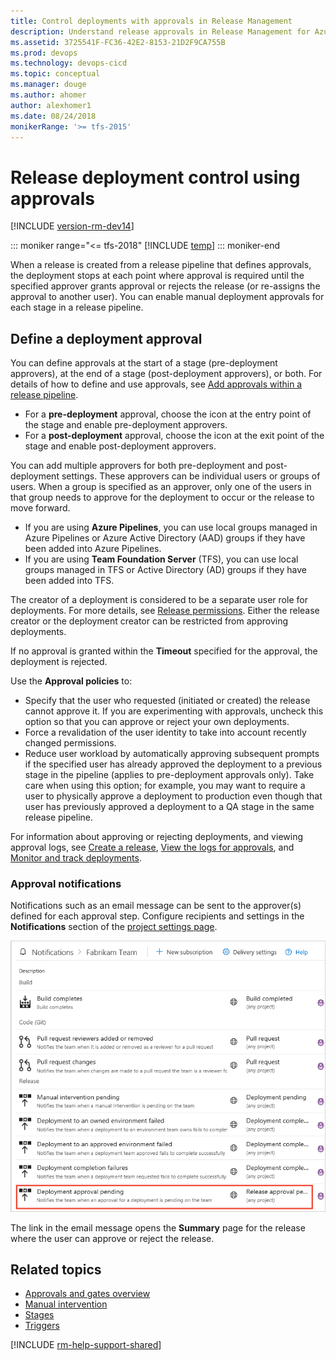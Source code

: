 ```yaml
---
title: Control deployments with approvals in Release Management
description: Understand release approvals in Release Management for Azure Pipelines and Team Foundation Server (TFS)
ms.assetid: 3725541F-FC36-42E2-8153-21D2F9CA755B
ms.prod: devops
ms.technology: devops-cicd
ms.topic: conceptual
ms.manager: douge
ms.author: ahomer
author: alexhomer1
ms.date: 08/24/2018
monikerRange: '>= tfs-2015'
---
```


# Release deployment control using approvals

[!INCLUDE [version-rm-dev14](../../_shared/version-rm-dev14.md)]

::: moniker range="<= tfs-2018"
[!INCLUDE [temp](../../_shared/concept-rename-note.md)]
::: moniker-end

When a release is created from a release pipeline that defines
approvals, the deployment stops at each point where approval is required
until the specified approver grants approval or rejects the release (or
re-assigns the approval to another user).
You can enable manual deployment approvals for each stage in a release pipeline.

## Define a deployment approval

You can define approvals at the start of a stage (pre-deployment approvers), 
at the end of a stage (post-deployment approvers), or both. For details of 
how to define and use approvals, see [Add approvals within a release pipeline](../define-multistage-release-process.md#add-approvals).

* For a **pre-deployment** approval, choose the icon at the entry point of the stage
   and enable pre-deployment approvers.
* For a **post-deployment** approval, choose the icon at the exit point of the stage
   and enable post-deployment approvers.

You can add multiple approvers for both pre-deployment and post-deployment settings.
These approvers can be individual users or groups of users.
When a group is specified as an approver, only one of the users in that group needs to approve
for the deployment to occur or the release to move forward.

   * If you are using **Azure Pipelines**, you
     can use local groups managed in Azure Pipelines or
     Azure Active Directory (AAD) groups if they have been
     added into Azure Pipelines.
   * If you are using **Team Foundation Server** (TFS),
     you can use local groups managed in TFS or Active
     Directory (AD) groups if they have been added into TFS.

The creator of a deployment is considered to be a separate user
role for deployments. For more details,
see [Release permissions](../../policies/permissions.md#release-permissions).
Either the release creator or the deployment creator can be restricted from approving deployments.

If no approval is granted within the **Timeout** specified for the approval, the deployment is rejected.

Use the **Approval policies** to:

   * Specify that the user who requested (initiated or created) the release cannot approve it.
     If you are experimenting with approvals, uncheck this option so that you can approve or reject your own deployments.
   * Force a revalidation of the user identity to take into account recently changed permissions.
   * Reduce user workload by automatically approving subsequent prompts if the specified
     user has already approved the deployment to a previous stage in the pipeline
     (applies to pre-deployment approvals only). Take care when using this option; for example, you may
     want to require a user to physically approve a deployment to production even though that user has
     previously approved a deployment to a QA stage in the same release pipeline.  

<a name="approve-release"></a>

For information about approving or rejecting deployments, and viewing approval logs, see
[Create a release](../define-multistage-release-process.md#create-release),
[View the logs for approvals](../deploy-using-approvals.md#view-approvals), and
[Monitor and track deployments](../define-multistage-release-process.md#monitor-track).

### Approval notifications

Notifications such as an email message can be sent to the approver(s) defined for
each approval step. Configure recipients and settings in the **Notifications** section of the 
[project settings page](../../../project/navigation/go-to-service-page.md#open-project-settings).

![configuring notifications for manual approvals](_img/notifications.png)
  
The link in the email message opens the **Summary** page for the release
where the user can approve or reject the release.

## Related topics

* [Approvals and gates overview](index.md)
* [Manual intervention](../deploy-using-approvals.md#configure-maninter)
* [Stages](../environments.md)
* [Triggers](../triggers.md)

[!INCLUDE [rm-help-support-shared](../../_shared/rm-help-support-shared.md)]
